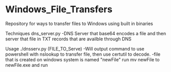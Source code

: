 # Windows_File_Transfers
Repository for ways to transfer files to Windows using built in binaries

Techniques
dns_server.py
-DNS Server that base64 encodes a file and then server that file in TXT records that are availble through DNS

Usage 
./dnsserv.py (FILE_TO_Serve)
-Will output command to use powershell with nslookup to transfer file, then use certutil to decode.
-file that is created on windows system is named "newFile"
run mv newFile to newFile.exe and run

